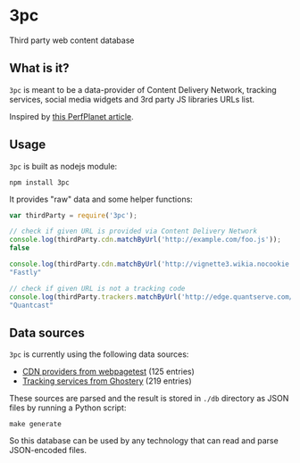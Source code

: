 3pc
===

Third party web content database

## What is it?

`3pc` is meant to be a data-provider of Content Delivery Network, tracking services, social media widgets and 3rd party JS libraries URLs list.

Inspired by [this PerfPlanet article](http://calendar.perfplanet.com/2013/thirdpartycontent/).

## Usage

`3pc` is built as nodejs module:

```
npm install 3pc
```

It provides "raw" data and some helper functions:

```js
var thirdParty = require('3pc');

// check if given URL is provided via Content Delivery Network
console.log(thirdParty.cdn.matchByUrl('http://example.com/foo.js'));
false

console.log(thirdParty.cdn.matchByUrl('http://vignette3.wikia.nocookie.net/nordycka/images/e/ee/Tj%C3%B8rnuv%C3%ADk.jpg/revision/latest/scale-to-width-down/640?cb=20150904165805&path-prefix=pl'));
"Fastly"

// check if given URL is not a tracking code
console.log(thirdParty.trackers.matchByUrl('http://edge.quantserve.com/quant.js'));
"Quantcast"
```

## Data sources

`3pc` is currently using the following data sources:

* [CDN providers from webpagetest](https://raw.githubusercontent.com/WPO-Foundation/webpagetest/master/agent/wpthook/cdn.h) (125 entries)
* [Tracking services from Ghostery](https://raw.githubusercontent.com/jonpierce/ghostery/master/firefox/ghostery-statusbar/ghostery/chrome/content/ghostery-bugs.js) (219 entries)

These sources are parsed and the result is stored in `./db` directory as JSON files by running a Python script:

```
make generate
```

So this database can be used by any technology that can read and parse JSON-encoded files.
